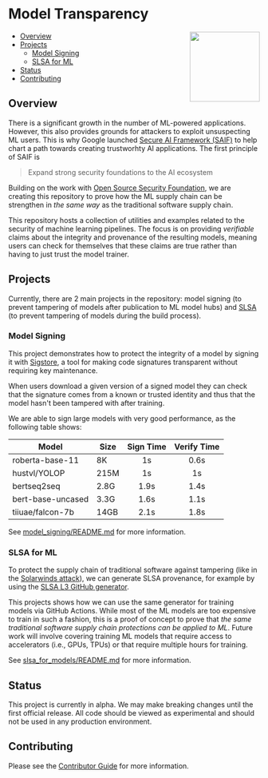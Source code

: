 # Model Transparency

<img align="right" src="https://slsa.dev/images/logo-mono.svg" width="140" height="140">

<!-- markdown-toc --bullets="-" -i README.md -->

<!-- toc -->

- [Overview](#overview)
- [Projects](#projects)
  - [Model Signing](#model-signing)
  - [SLSA for ML](#slsa-for-ml)
- [Status](#status)
- [Contributing](#contributing)

<!-- tocstop -->

## Overview

There is a significant growth in the number of ML-powered applications. However,
this also provides grounds for attackers to exploit unsuspecting ML users. This
is why Google launched [Secure AI Framework (SAIF)][saif] to help chart a path
towards creating trustworhty AI applications. The first principle of SAIF is

> Expand strong security foundations to the AI ecosystem

Building on the work with [Open Source Security Foundation][openssf], we are
creating this repository to prove how the ML supply chain can be strengthen in
_the same way_ as the traditional software supply chain.

This repository hosts a collection of utilities and examples related to the
security of machine learning pipelines. The focus is on providing *verifiable*
claims about the integrity and provenance of the resulting models, meaning users
can check for themselves that these claims are true rather than having to just
trust the model trainer.

## Projects

Currently, there are 2 main projects in the repository: model signing (to
prevent tampering of models after publication to ML model hubs) and
[SLSA](https://slsa.dev/) (to prevent tampering of models during the build
process).

### Model Signing

This project demonstrates how to protect the integrity of a model by signing it
with [Sigstore](https://www.sigstore.dev/), a tool for making code signatures
transparent without requiring key maintenance.

When users download a given version of a signed model they can check that the
signature comes from a known or trusted identity and thus that the model hasn't
been tampered with after training.

We are able to sign large models with very good performance, as the following
table shows:

| Model              | Size  |  Sign Time | Verify Time |
|--------------------|-------|:----------:|:-----------:|
| roberta-base-11    | 8K    | 1s         | 0.6s        |
| hustvl/YOLOP       | 215M  | 1s         | 1s          |
| bertseq2seq        | 2.8G  | 1.9s       | 1.4s        |
| bert-base-uncased  | 3.3G  | 1.6s       | 1.1s        |
| tiiuae/falcon-7b   | 14GB  | 2.1s       | 1.8s        |

See [model_signing/README.md](model_signing/README.md) for more information.

### SLSA for ML

To protect the supply chain of traditional software against tampering (like in
the [Solarwinds attack][solarwinds]), we can generate SLSA provenance, for
example by using the [SLSA L3 GitHub generator][slsa-generator].

This projects shows how we can use the same generator for training models via
GitHub Actions. While most of the ML models are too expensive to train in such a
fashion, this is a proof of concept to prove that _the same traditional software
supply chain protections can be applied to ML_. Future work will involve
covering training ML models that require access to accelerators (i.e., GPUs,
TPUs) or that require multiple hours for training.

See [slsa_for_models/README.md](slsa_for_models/README.md) for more information.

## Status

This project is currently in alpha. We may make breaking changes until the first
official release. All code should be viewed as experimental and should not be
used in any production environment.

## Contributing

Please see the [Contributor Guide](CONTRIBUTING.md) for more information.

[saif]: https://blog.google/technology/safety-security/introducing-googles-secure-ai-framework/
[openssf]: https://openssf.org/
[slsa-generator]: https://github.com/slsa-framework/slsa-github-generator
[solarwinds]: https://www.techtarget.com/whatis/feature/SolarWinds-hack-explained-Everything-you-need-to-know
